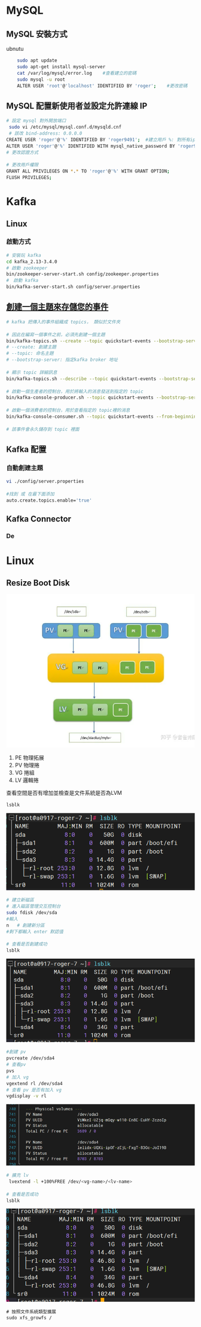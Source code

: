  # MySQL

## MySQL 安裝方式

ubnutu

```sh
	sudo apt update
	sudo apt-get install mysql-server
	cat /var/log/mysql/error.log	#查看建立的密碼
	sudo mysql -u root
	ALTER USER 'root'@'localhost' IDENTIFIED BY 'roger';	#更改密碼

```

## MySQL 配置新使用者並設定允許連線 IP

``` sh
# 設定 mysql 對外開放端口 
 sudo vi /etc/mysql/mysql.conf.d/mysqld.cnf
 # 該改 bind-address: 0.0.0.0
CREATE USER 'roger'@'%' IDENTIFIED BY 'roger9491';	#建立用戶 %: 對所有ip開放
ALTER USER 'roger'@'%' IDENTIFIED WITH mysql_native_password BY 'roger9491';
# 更改認證方式

# 更改用戶權限
GRANT ALL PRIVILEGES ON *.* TO 'roger'@'%' WITH GRANT OPTION;
FLUSH PRIVILEGES;

```

# Kafka

## Linux

### 啟動方式

``` sh
# 安裝玩 kafka
cd kafka_2.13-3.4.0
# 啟動 zookeeper
bin/zookeeper-server-start.sh config/zookeeper.properties 
#　啟動 kafka
bin/kafka-server-start.sh config/server.properties 

```

## [創建一個主題來存儲您的事件](https://kafka.apache.org/documentation/#quickstart_createtopic)

``` sh
# kafka 把傳入的事件組織成 topics， 類似於文件夾

# 因此在編寫一個事件之前，必須先創建一個主題
bin/kafka-topics.sh --create --topic quickstart-events --bootstrap-server localhost:9092
# --create: 創建主題
# --topic: 命名主題
# --bootstrap-server: 指定kafka broker 地址

# 顯示 topic 詳細訊息
bin/kafka-topics.sh --describe --topic quickstart-events --bootstrap-server localhost:9092

# 啟動一個生產者的控制台，用於將輸入的消息發送到指定的 topic
bin/kafka-console-producer.sh --topic quickstart-events --bootstrap-server localhost:9092	# 輸入的每一行都會發送到 topic

# 啟動一個消費者的控制台，用於查看指定的 topic裡的消息
bin/kafka-console-consumer.sh --topic quickstart-events --from-beginning --bootstrap-server localhost:9092

# 該事件會永久儲存到 topic 裡面
```

## Kafka 配置

### 自動創建主題

```sh
vi ./config/server.properties

#找到 或 在最下面添加
auto.create.topics.enable='true'
```



## Kafka Connector

### De

# Linux

## Resize Boot Disk

![image-20230421133946261](./Linux雜記.assets/image-20230421133946261.png)

1. PE 物理拓展
2. PV 物理捲
3. VG 捲組
4. LV 邏輯捲

查看空間是否有增加並檢查是文件系統是否為LVM

```sh
lsblk
```

![image-20230421140249588](./Linux雜記.assets/image-20230421140249588.png)

```sh
# 建立新磁區
# 進入磁區管理交互控制台
sudo fdisk /dev/sda
#輸入
n	# 創建新分區
#剩下都輸入 enter 默認值

# 查看是否創建成功
lsblk
```

![image-20230421140745997](./Linux雜記.assets/image-20230421140745997.png)

```sh
#創建 pv
pvcreate /dev/sda4
# 查看pv
pvs
# 加入 vg
vgextend rl /dev/sda4
# 查看 pv 是否有加入 vg
vgdisplay -v rl
```

![image-20230421141449580](./Linux雜記.assets/image-20230421141449580.png)

```sh
# 擴充 lv
 lvextend -l +100%FREE /dev/<vg-name>/<lv-name>

# 查看是否成功
lsblk
```

![image-20230421143036147](./Linux雜記.assets/image-20230421143036147.png)

``` shell
# 按照文件系統類型擴展
sudo xfs_growfs /
```







